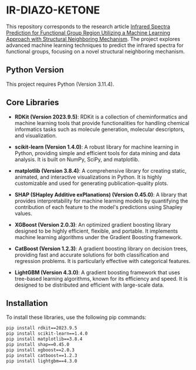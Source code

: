 # IR-DIAZO-KETONE

This repository corresponds to the research article [Infrared Spectra Prediction for Functional Group Region Utilizing a Machine Learning Approach with Structural Neighboring Mechanism](https://pubs.acs.org/doi/10.1021/acs.analchem.4c01972). The project explores advanced machine learning techniques to predict the infrared spectra for functional groups, focusing on a novel structural neighboring mechanism.

## Python Version

This project requires Python (Version 3.11.4).

## Core Libraries

- **RDKit (Version 2023.9.5)**: RDKit is a collection of cheminformatics and machine learning tools that provide functionalities for handling chemical informatics tasks such as molecule generation, molecular descriptors, and visualization.

- **scikit-learn (Version 1.4.0)**: A robust library for machine learning in Python, providing simple and efficient tools for data mining and data analysis. It is built on NumPy, SciPy, and matplotlib.

- **matplotlib (Version 3.8.4)**: A comprehensive library for creating static, animated, and interactive visualizations in Python. It is highly customizable and used for generating publication-quality plots.

- **SHAP (SHapley Additive exPlanations) (Version 0.45.0)**: A library that provides interpretability for machine learning models by quantifying the contribution of each feature to the model's predictions using Shapley values.

- **XGBoost (Version 2.0.3)**: An optimized gradient boosting library designed to be highly efficient, flexible, and portable. It implements machine learning algorithms under the Gradient Boosting framework.

- **CatBoost (Version 1.2.3)**: A gradient boosting library on decision trees, providing fast and accurate solutions for both classification and regression problems. It is particularly effective with categorical features.

- **LightGBM (Version 4.3.0)**: A gradient boosting framework that uses tree-based learning algorithms, known for its efficiency and speed. It is designed to be distributed and efficient with large-scale data.

## Installation

To install these libraries, use the following pip commands:

```bash
pip install rdkit==2023.9.5
pip install scikit-learn==1.4.0
pip install matplotlib==3.8.4
pip install shap==0.45.0
pip install xgboost==2.0.3
pip install catboost==1.2.3
pip install lightgbm==4.3.0
